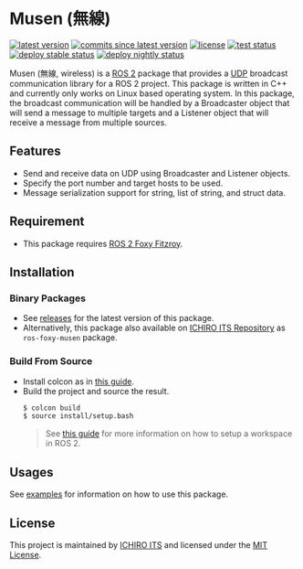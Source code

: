 # Musen (無線)

[![latest version](https://img.shields.io/github/v/release/ichiro-its/musen)](https://github.com/ichiro-its/musen/releases/)
[![commits since latest version](https://img.shields.io/github/commits-since/ichiro-its/musen/latest)](https://github.com/ichiro-its/musen/commits/master)
[![license](https://img.shields.io/github/license/ichiro-its/musen)](./LICENSE)
[![test status](https://img.shields.io/github/workflow/status/ichiro-its/musen/Build%20and%20Test?label=test)](https://github.com/ichiro-its/musen/actions)
[![deploy stable status](https://img.shields.io/github/workflow/status/ichiro-its/musen/Deploy%20Debian%20Stable?label=deploy%20stable)](https://repository.ichiro-its.org/)
[![deploy nightly status](https://img.shields.io/github/workflow/status/ichiro-its/musen/Deploy%20Debian%20Nightly?label=deploy%20nightly)](https://repository.ichiro-its.org/)

Musen (無線, wireless) is a [ROS 2](https://docs.ros.org/en/foxy/index.html) package that provides a [UDP](https://en.wikipedia.org/wiki/User_Datagram_Protocol) broadcast communication library for a ROS 2 project.
This package is written in C++ and currently only works on Linux based operating system.
In this package, the broadcast communication will be handled by a Broadcaster object that will send a message to multiple targets and a Listener object that will receive a message from multiple sources.

## Features

- Send and receive data on UDP using Broadcaster and Listener objects.
- Specify the port number and target hosts to be used.
- Message serialization support for string, list of string, and struct data.

## Requirement

- This package requires [ROS 2 Foxy Fitzroy](https://docs.ros.org/en/foxy/).

## Installation

### Binary Packages

- See [releases](https://github.com/ichiro-its/musen/releases) for the latest version of this package.
- Alternatively, this package also available on [ICHIRO ITS Repository](https://repository.ichiro-its.org/) as `ros-foxy-musen` package.

### Build From Source

- Install colcon as in [this guide](https://colcon.readthedocs.io/en/released/user/installation.html).
- Build the project and source the result.
  ```bash
  $ colcon build
  $ source install/setup.bash
  ```
  > See [this guide](https://docs.ros.org/en/foxy/Tutorials/Workspace/Creating-A-Workspace.html) for more information on how to setup a workspace in ROS 2.

## Usages

See [examples](./examples) for information on how to use this package.

## License

This project is maintained by [ICHIRO ITS](https://ichiro-its.org/) and licensed under the [MIT License](./LICENSE).
